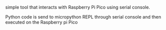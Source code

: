 simple tool that interacts with Raspberry Pi Pico using serial console.

Python code is send to micropython REPL through serial console and then executed on the Raspberry pi Pico